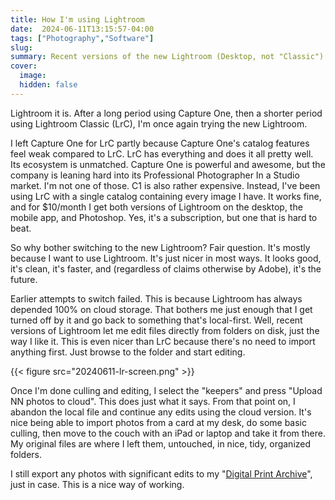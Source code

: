 ```yaml
---
title: How I'm using Lightroom
date:  2024-06-11T13:15:57-04:00
tags: ["Photography","Software"]
slug: 
summary: Recent versions of the new Lightroom (Desktop, not "Classic") have added features making it feasible for me to use.
cover:
  image: 
  hidden: false
---
```




Lightroom it is. After a long period using Capture One, then a shorter period using Lightroom Classic (LrC), I'm once again trying the new Lightroom.

I left Capture One for LrC partly because Capture One's catalog features feel weak compared to LrC. LrC has everything and does it all pretty well. Its ecosystem is unmatched. Capture One is powerful and awesome, but the company is leaning hard into its Professional Photographer In a Studio market. I'm not one of those. C1 is also rather expensive. Instead, I've been using LrC with a single catalog containing every image I have. It works fine, and for $10/month I get both versions of Lightroom on the desktop, the mobile app, and Photoshop. Yes, it's a subscription, but one that is hard to beat.

So why bother switching to the new Lightroom? Fair question. It's mostly because I want to use Lightroom. It's just nicer in most ways. It looks good, it's clean, it's faster, and (regardless of claims otherwise by Adobe), it's the future.

Earlier attempts to switch failed. This is because Lightroom has always depended 100% on cloud storage. That bothers me just enough that I get turned off by it and go back to something that's local-first. Well, recent versions of Lightroom let me edit files directly from folders on disk, just the way I like it. This is even nicer than LrC because there's no need to import anything first. Just browse to the folder and start editing.

{{< figure src="20240611-lr-screen.png" >}}

Once I'm done culling and editing, I select the "keepers" and press "Upload NN photos to cloud". This does just what it says. From that point on, I abandon the local file and continue any edits using the cloud version. It's nice being able to import photos from a card at my desk, do some basic culling, then move to the couch with an iPad or laptop and take it from there. My original files are where I left them, untouched, in nice, tidy, organized folders.

I still export any photos with significant edits to my "[Digital Print Archive](https://baty.blog/2019/07/keeping-a-digital-print-archive/)", just in case. This is a nice way of working.

